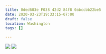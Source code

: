 ```yaml
---
title: 0ded603e F038 42d2 84f8 0abccbb22be5
date: 2020-03-23T19:33:15-07:00
draft: false
location: Washington
tags: []

---
```



![](https://d17enza3bfujl8.cloudfront.net/DSCF0804.jpg)
![](https://d17enza3bfujl8.cloudfront.net/DSCF0843.jpg)

